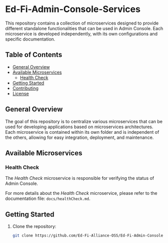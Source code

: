 # Ed-Fi-Admin-Console-Services

This repository contains a collection of microservices designed to provide different standalone functionalities that can be used in Admin Console. Each microservice is developed independently, with its own configurations and specific documentation.

## Table of Contents

- [General Overview](#general-overview)
- [Available Microservices](#available-microservices)
  - [Health Check](#health-check)
- [Getting Started](#getting-started)
- [Contributing](#contributing)
- [License](#license)

## General Overview

The goal of this repository is to centralize various microservices that can be used for developing applications based on microservices architectures. Each microservice is contained within its own folder and is independent of the others, allowing for easy integration, deployment, and maintenance.

## Available Microservices

### Health Check

The *Health Check* microservice is responsible for verifying the status of Admin Console.

For more details about the *Health Check* microservice, please refer to the documentation file: `docs/healthCheck.md`.

## Getting Started

1. Clone the repository:
   ```bash
   git clone https://github.com/Ed-Fi-Alliance-OSS/Ed-Fi-Admin-Console-Services.git
